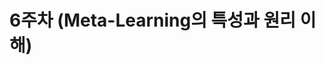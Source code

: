 # 6주차 (Meta-Learning의 특성과 원리 이해)


<!-- 
<details>
<summary>  </summary>
<div markdown="1">   

</div>
</details> -->